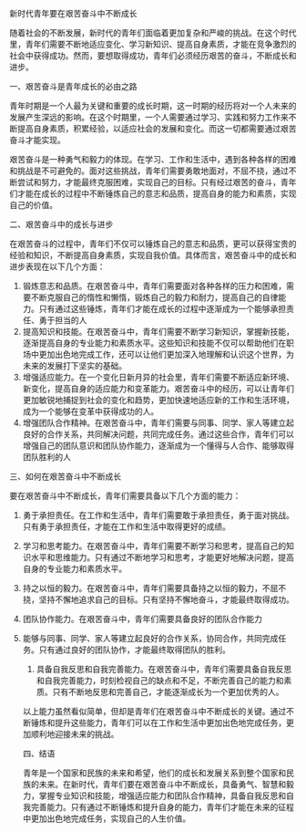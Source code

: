 新时代青年要在艰苦奋斗中不断成长

随着社会的不断发展，新时代的青年们面临着更加复杂和严峻的挑战。在这个时代里，青年们需要不断地适应变化、学习新知识、提高自身素质，才能在竞争激烈的社会中获得成功。然而，要想取得成功，青年们必须经历艰苦的奋斗，不断成长和进步。

一、艰苦奋斗是青年成长的必由之路

青年时期是一个人最为关键和重要的成长时期，这一时期的经历将对一个人未来的发展产生深远的影响。在这个时期里，一个人需要通过学习、实践和努力工作来不断提高自身素质，积累经验，以适应社会的发展和变化。而这一切都需要通过艰苦奋斗才能实现。

艰苦奋斗是一种勇气和毅力的体现。在学习、工作和生活中，遇到各种各样的困难和挑战是不可避免的。面对这些挑战，青年们需要勇敢地面对，不屈不挠，通过不断尝试和努力，才能最终克服困难，实现自己的目标。只有经过艰苦的奋斗，青年们才能在成长的过程中不断锤炼自己的意志和品质，提高自身的能力和素质，实现自己的价值。

二、艰苦奋斗中的成长与进步

在艰苦奋斗的过程中，青年们不仅可以锤炼自己的意志和品质，更可以获得宝贵的经验和知识，不断提高自身素质，实现自我价值。具体而言，艰苦奋斗中的成长和进步表现在以下几个方面：

1. 锻炼意志和品质。在艰苦奋斗中，青年们需要面对各种各样的压力和困难，需要不断克服自己的惰性和懒惰，锻炼自己的毅力和耐力，提高自己的自律能力。只有通过这些锤炼，青年们才能在成长的过程中逐渐成为一个能够承担责任、勇于担当的人
2. 提高知识和技能。在艰苦奋斗中，青年们需要不断学习新知识，掌握新技能，逐渐提高自身的专业能力和素质水平。这些知识和技能不仅可以帮助他们在职场中更加出色地完成工作，还可以让他们更加深入地理解和认识这个世界，为未来的发展打下坚实的基础。
3. 增强适应能力。在一个变化日新月异的社会里，青年们需要不断适应新环境、新变化，提高自身的适应能力和变革能力。艰苦奋斗中的经历，可以让青年们更加敏锐地捕捉到社会的变化和趋势，更加快速地适应新的工作和生活环境，成为一个能够在变革中获得成功的人。
4. 增强团队合作精神。在艰苦奋斗中，青年们需要与同事、同学、家人等建立起良好的合作关系，共同解决问题，共同完成任务。通过这些合作，青年们可以增强自己的团队意识和团队协作能力，逐渐成为一个懂得与人合作、能够取得团队胜利的人

三、如何在艰苦奋斗中不断成长

要在艰苦奋斗中不断成长，青年们需要具备以下几个方面的能力：

1. 勇于承担责任。在工作和生活中，青年们需要敢于承担责任，勇于面对挑战。只有勇于承担责任，才能在工作和生活中取得更好的成绩。

2. 学习和思考能力。在艰苦奋斗中，青年们需要不断学习和思考，提高自己的知识水平和思维能力。只有通过不断地学习和思考，才能更好地解决问题，提高自身的专业能力和素质水平。

3. 持之以恒的毅力。在艰苦奋斗中，青年们需要具备持之以恒的毅力，不屈不挠，坚持不懈地追求自己的目标。只有坚持不懈地奋斗，才能最终取得成功。

4. 团队协作能力。在艰苦奋斗中，青年们需要具备良好的团队合作能力

5. 能够与同事、同学、家人等建立起良好的合作关系，协同合作，共同完成任务。只有通过良好的团队协作，才能最终取得团队的胜利。

   1. 具备自我反思和自我完善能力。在艰苦奋斗中，青年们需要具备自我反思和自我完善能力，时刻检视自己的缺点和不足，不断完善自己的能力和素质。只有不断地反思和完善自己，才能逐渐成长为一个更加优秀的人。

   以上能力虽然看似简单，但却是青年们在艰苦奋斗中不断成长的关键。通过不断锤炼和提升这些能力，青年们可以在工作和生活中更加出色地完成任务，更加顺利地迎接未来的挑战。

   四、结语

   青年是一个国家和民族的未来和希望，他们的成长和发展关系到整个国家和民族的未来。在新时代，青年们要在艰苦奋斗中不断成长，具备勇气、智慧和毅力，掌握专业知识和技能，增强适应能力和团队合作精神，具备自我反思和自我完善能力。只有通过不断锤炼和提升自身的能力，青年们才能在未来的征程中更加出色地完成任务，实现自己的人生价值。